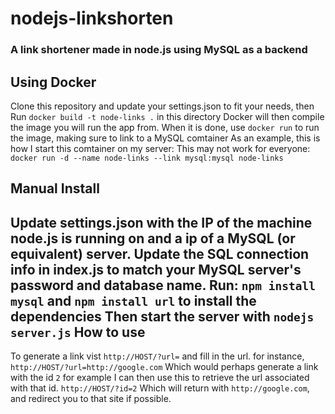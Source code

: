 nodejs-linkshorten
======================

### A link shortener made in node.js using MySQL as a backend
Using Docker
------------
Clone this repository and update your settings.json to fit your needs, then
Run `docker build -t node-links .` in this directory
Docker will then compile the image you will run the app from.
When it is done, use `docker run` to run the image, making sure to link to a MySQL comtainer
As an example, this is how I start this comtainer on my server: This may not work for everyone:
`docker run -d --name node-links --link mysql:mysql node-links`

Manual Install
--------------
Update settings.json with the IP of the machine node.js is running on and a ip of a MySQL (or equivalent) server.
Update the SQL connection info in index.js to match your MySQL server's password and database name.
Run: `npm install mysql` and  `npm install url` to install the dependencies
Then start the server with `nodejs server.js`
How to use
----------
To generate a link vist `http://HOST/?url=` and fill in the url.
for instance, `http://HOST/?url=http://google.com`
Which would perhaps generate a link with the id `2` for example
I can then use this to retrieve the url associated with that id.
`http://HOST/?id=2`
Which will return with `http://google.com`, and redirect you to that site if possible.

